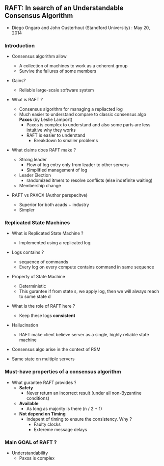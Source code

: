 
## RAFT: In search of an Understandable Consensus Algorithm
- Diego Ongaro and John Ousterhout (Standford University) : May 20, 2014

### Introduction

- Consensus algorithm allow 
    - A collection of machines to work as a coherent group
    - Survive the failures of some members

- Gains?
    - Reliable large-scale software system

- What is RAFT ?
    - Consensus algorithm for managing a repliacted log
    - Much easier to understand compare to classic consensus algo **Paxos** (by Leslie Lamport)
        - Paxos is complex to understand and also some parts are less intuitive why they works 
        - RAFT is easier to understand 
            - Breakdown to smaller problems

- What claims does RAFT make ? 
    - Strong leader
        - Flow of log entry only from leader to other servers
        - Simplified management of log
    - Leader Election
        - randomized itmers to resolve conflicts (else indefinite waiting)
    - Membership change 

- RAFT vs PAXOX (Author perspecitve)
    - Superior for both acads + industry
    - Simpler 

### Replicated State Machines

- What is Replicated State Machine ?
    - Implemented using a replicated log

- Logs contains ?
    - sequence of commands
    - Every log on every compute contains command in same sequence

- Property of State Machine
    - Deterministic 
    - This gurantee if from state s, we apply log, then we will always reach to some state d

- What is the role of RAFT here ?
    - Keep these logs **consistent**

- Hallucination 
    - RAFT make client believe server as a single, highly reliable state machine

- Consensus algo arise in the context of RSM

- Same state on multiple servers

### Must-have properties of a consensus algorithm 

- What gurantee RAFT provides ?
    - **Safety**
        - Never return an incorrect result (under all non-Byzantine conditions)
    - **Available**
        - As long as majority is there (n / 2 + 1)
    - **Not depend on Timing**
        - Indepent of timing to ensure the consistency. Why ? 
            - Faulty clocks
            - Extereme message delays 

### Main GOAL of RAFT ?
- Understandability 
    - Paxos is complex